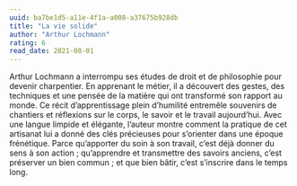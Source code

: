 ```yaml
---
uuid: ba7be1d5-a11e-4f1a-a008-a37675b928db
title: "La vie solide"
author: "Arthur Lochmann"
rating: 6
read_date: 2021-08-01
---
```


Arthur Lochmann a interrompu ses études de droit et de philosophie pour devenir charpentier. En apprenant le métier, il a découvert des gestes, des techniques et une pensée de la matière qui ont transformé son rapport au monde. Ce récit d’apprentissage plein d’humilité entremêle souvenirs de chantiers et réflexions sur le corps, le savoir et le travail aujourd’hui. Avec une langue limpide et élégante, l’auteur montre comment la pratique de cet artisanat lui a donné des clés précieuses pour s’orienter dans une époque frénétique. Parce qu’apporter du soin à son travail, c’est déjà donner du sens à son action ; qu’apprendre et transmettre des savoirs anciens, c’est préserver un bien commun ; et que bien bâtir, c’est s’inscrire dans le temps long.